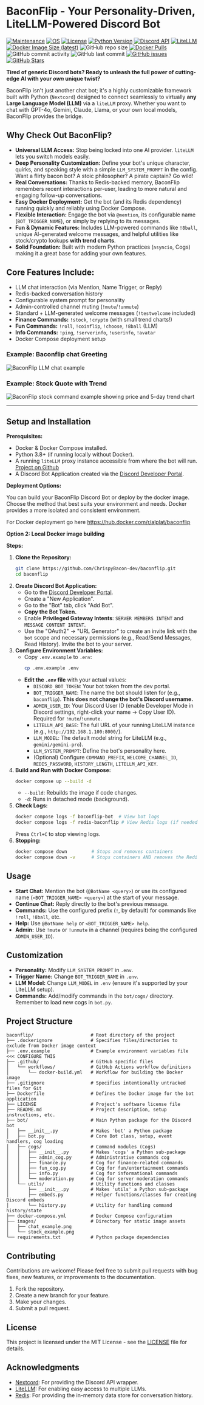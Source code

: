 # BaconFlip - Your Personality-Driven, LiteLLM-Powered Discord Bot

[![Maintenance](https://img.shields.io/badge/Maintained%3F-yes-green.svg)](https://github.com/ChrispyBacon-dev/baconflip)
[![OS](https://img.shields.io/badge/os-linux%20%7C%20windows%20%7C%20macos-brightgreen)]()
[![License](https://img.shields.io/badge/License-MIT-yellow.svg)](https://opensource.org/licenses/MIT)
[![Python Version](https://img.shields.io/badge/python-%3E=3.8-blue)](https://www.python.org/downloads/)
[![Discord API](https://img.shields.io/badge/Discord%20API-Nextcord-brightgreen)](https://nextcord.dev/)
[![LiteLLM](https://img.shields.io/badge/LLM-LiteLLM-blueviolet)](https://litellm.ai/)
[![Docker Image Size (latest)](https://img.shields.io/docker/image-size/alplat/baconflip/latest)](https://hub.docker.com/r/alplat/baconflip)
![GitHub repo size](https://img.shields.io/github/repo-size/ChrispyBacon-dev/baconflip)
[![Docker Pulls](https://img.shields.io/docker/pulls/alplat/baconflip)](https://hub.docker.com/r/alplat/baconflip)
![GitHub commit activity](https://img.shields.io/github/commit-activity/t/ChrispyBacon-dev/baconflip)
![GitHub last commit](https://img.shields.io/github/last-commit/ChrispyBacon-dev/baconflip)
[![GitHub issues](https://img.shields.io/github/issues/ChrispyBacon-dev/baconflip)](https://github.com/ChrispyBacon-dev/baconflip/issues)
[![GitHub Stars](https://img.shields.io/github/stars/ChrispyBacon-dev/BaconFlip?style=social)](https://github.com/ChrispyBacon-dev/BaconFlip)


**Tired of generic Discord bots? Ready to unleash the full power of cutting-edge AI with your *own* unique twist?**

BaconFlip isn't just another chat bot; it's a highly customizable framework built with Python (`Nextcord`) designed to connect seamlessly to virtually **any Large Language Model (LLM)** via a `liteLLM` proxy. Whether you want to chat with GPT-4o, Gemini, Claude, Llama, or your own local models, BaconFlip provides the bridge.

## Why Check Out BaconFlip?

*   **Universal LLM Access:** Stop being locked into one AI provider. `liteLLM` lets you switch models easily.
*   **Deep Personality Customization:** Define your bot's unique character, quirks, and speaking style with a simple `LLM_SYSTEM_PROMPT` in the config. Want a flirty bacon bot? A stoic philosopher? A pirate captain? Go wild!
*   **Real Conversations:** Thanks to Redis-backed memory, BaconFlip remembers recent interactions per-user, leading to more natural and engaging follow-up conversations.
*   **Easy Docker Deployment:** Get the bot (and its Redis dependency) running quickly and reliably using Docker Compose.
*   **Flexible Interaction:** Engage the bot via `@mention`, its configurable name (`BOT_TRIGGER_NAME`), or simply by replying to its messages.
*   **Fun & Dynamic Features:** Includes LLM-powered commands like `!8ball`, unique AI-generated welcome messages, and helpful utilities like stock/crypto lookups **with trend charts**.
*   **Solid Foundation:** Built with modern Python practices (`asyncio`, Cogs) making it a great base for adding your own features.

## Core Features Include:

*   LLM chat interaction (via Mention, Name Trigger, or Reply)
*   Redis-backed conversation history
*   Configurable system prompt for personality
*   Admin-controlled channel muting (`!mute`/`!unmute`)
*   Standard + LLM-generated welcome messages (`!testwelcome` included)
*   **Finance Commands:** `!stock`, `!crypto` (with small trend charts!)
*   **Fun Commands:** `!roll`, `!coinflip`, `!choose`, `!8ball` (LLM)
*   **Info Commands:** `!ping`, `!serverinfo`, `!userinfo`, `!avatar`
*   Docker Compose deployment setup

### Example: Baconflip chat Greeting
![BaconFlip LLM chat example](images/chat_example.png)

### Example: Stock Quote with Trend

![BaconFlip stock command example showing price and 5-day trend chart](images/stock_example.png)

---

## Setup and Installation

**Prerequisites:**
*   Docker & Docker Compose installed.
*   Python 3.8+ (if running locally without Docker).
*   A running `liteLLM` proxy instance accessible from where the bot will run. [Project on Github](https://github.com/BerriAI/litellm)
*   A Discord Bot Application created via the [Discord Developer Portal](https://discord.com/developers/applications).

**Deployment Options:**

You can build your BaconFlip Discord Bot or deploy by the docker image. Choose the method that best suits your environment and needs.  Docker provides a more isolated and consistent environment.

For Docker deployment go here https://hub.docker.com/r/alplat/baconflip

**Option 2: Local Docker image building**

**Steps:**

1.  **Clone the Repository:**
    ```bash
    git clone https://github.com/ChrispyBacon-dev/baconflip.git
    cd baconflip
    ```
2.  **Create Discord Bot Application:**
    *   Go to the [Discord Developer Portal](https://discord.com/developers/applications).
    *   Create a "New Application".
    *   Go to the "Bot" tab, click "Add Bot".
    *   **Copy the Bot Token.**
    *   Enable **Privileged Gateway Intents**: `SERVER MEMBERS INTENT` and `MESSAGE CONTENT INTENT`.
    *   Use the "OAuth2" -> "URL Generator" to create an invite link with the `bot` scope and necessary permissions (e.g., Read/Send Messages, Read History). Invite the bot to your server.
3.  **Configure Environment Variables:**
    *   Copy `.env.example` to `.env`:
        ```bash
        cp .env.example .env
        ```
    *   **Edit the `.env` file** with your actual values:
        *   `DISCORD_BOT_TOKEN`: Your bot token from the dev portal.
        *   `BOT_TRIGGER_NAME`: The name the bot should listen for (e.g., `baconflip`). **This does not change the bot's Discord username.**
        *   `ADMIN_USER_ID`: Your Discord User ID (enable Developer Mode in Discord settings, right-click your name -> Copy User ID). Required for `!mute`/`!unmute`.
        *   `LITELLM_API_BASE`: The full URL of your running LiteLLM instance (e.g., `http://192.168.1.100:8000/`).
        *   `LLM_MODEL`: The default model string for LiteLLM (e.g., `gemini/gemini-pro`).
        *   `LLM_SYSTEM_PROMPT`: Define the bot's personality here.
        *   (Optional) Configure `COMMAND_PREFIX`, `WELCOME_CHANNEL_ID`, `REDIS_PASSWORD`, `HISTORY_LENGTH`, `LITELLM_API_KEY`.
4.  **Build and Run with Docker Compose:**
    ```bash
    docker compose up --build -d
    ```
    *   `--build`: Rebuilds the image if code changes.
    *   `-d`: Runs in detached mode (background).
5.  **Check Logs:**
    ```bash
    docker compose logs -f baconflip-bot  # View bot logs
    docker compose logs -f redis-baconflip # View Redis logs (if needed)
    ```
    Press `Ctrl+C` to stop viewing logs.
6.  **Stopping:**
    ```bash
    docker compose down         # Stops and removes containers
    docker compose down -v      # Stops containers AND removes the Redis data volume
    ```

## Usage

*   **Start Chat:** Mention the bot (`@BotName <query>`) or use its configured name (`<BOT_TRIGGER_NAME> <query>`) at the start of your message.
*   **Continue Chat:** Reply directly to the bot's previous message.
*   **Commands:** Use the configured prefix (`!`, by default) for commands like `!roll`, `!8ball`, etc.
*   **Help:** Use `@BotName help` or `<BOT_TRIGGER_NAME> help`.
*   **Admin:** Use `!mute` or `!unmute` in a channel (requires being the configured `ADMIN_USER_ID`).

## Customization

*   **Personality:** Modify `LLM_SYSTEM_PROMPT` in `.env`.
*   **Trigger Name:** Change `BOT_TRIGGER_NAME` in `.env`.
*   **LLM Model:** Change `LLM_MODEL` in `.env` (ensure it's supported by your LiteLLM setup).
*   **Commands:** Add/modify commands in the `bot/cogs/` directory. Remember to load new cogs in `bot.py`.

## Project Structure

```text
baconflip/                     # Root directory of the project
├── .dockerignore              # Specifies files/directories to exclude from Docker image context
├── .env.example               # Example environment variables file <<< CONFIGURE THIS
├── .github/                   # GitHub specific files
│   └── workflows/             # GitHub Actions workflow definitions
│       └── docker-build.yml   # Workflow for building the Docker image
├── .gitignore                 # Specifies intentionally untracked files for Git
├── Dockerfile                 # Defines the Docker image for the bot application
├── LICENSE                    # Project's software license file
├── README.md                  # Project description, setup instructions, etc.
├── bot/                       # Main Python package for the Discord bot
│   ├── __init__.py            # Makes 'bot' a Python package
│   ├── bot.py                 # Core Bot class, setup, event handlers, cog loading
│   ├── cogs/                  # Command modules (Cogs)
│   │   ├── __init__.py        # Makes 'cogs' a Python sub-package
│   │   ├── admin_cog.py       # Administrative commands cog
│   │   ├── finance.py         # Cog for finance-related commands
│   │   ├── fun_cog.py         # Cog for fun/entertainment commands
│   │   ├── info.py            # Cog for informational commands
│   │   └── moderation.py      # Cog for server moderation commands
│   └── utils/                 # Utility functions and classes
│       ├── __init__.py        # Makes 'utils' a Python sub-package
│       ├── embeds.py          # Helper functions/classes for creating Discord embeds
│       └── history.py         # Utility for handling command history/state
├── docker-compose.yml         # Docker Compose configuration
├── images/                    # Directory for static image assets
│   ├── chat_example.png
│   └── stock_example.png
└── requirements.txt           # Python package dependencies
```
## Contributing

Contributions are welcome! Please feel free to submit pull requests with bug fixes, new features, or improvements to the documentation.

1.  Fork the repository.
2.  Create a new branch for your feature.
3.  Make your changes.
4.  Submit a pull request.

## License

This project is licensed under the MIT License - see the [LICENSE](LICENSE) file for details.

## Acknowledgments

*   [Nextcord](https://github.com/nextcord/nextcord): For providing the Discord API wrapper.
*   [LiteLLM](https://github.com/BerriAI/litellm): For enabling easy access to multiple LLMs.
*   [Redis](https://redis.io/): For providing the in-memory data store for conversation history.